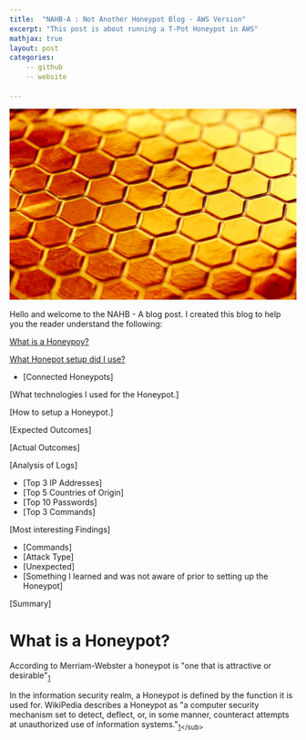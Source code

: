 ```yaml
---
title:  "NAHB-A : Not Another Honeypot Blog - AWS Version"
excerpt: "This post is about running a T-Pot Honeypot in AWS"
mathjax: true
layout: post
categories:
    -- github
    -- website

---
```


![Honey](https://raw.githubusercontent.com/matthewomccorkle/matthewomccorkle.github.io/master/_posts/assets/honey.jpg)

Hello and welcome to the NAHB - A blog post.
I created this blog to help you the reader understand the following:

[What is a Honeypoy?]()

[What Honepot setup did I use?]()

- [Connected Honeypots]

[What technologies I used for the Honeypot.]

[How to setup a Honeypot.]

[Expected Outcomes]

[Actual Outcomes]

[Analysis of Logs]

- [Top 3 IP Addresses]
- [Top 5 Countries of Origin]
- [Top 10 Passwords]
- [Top 3 Commands]

[Most interesting Findings]

- [Commands]
- [Attack Type]
- [Unexpected]
- [Something I learned and was not aware of prior to setting up the Honeypot]

[Summary]



# What is a Honeypot?

According to Merriam-Webster a honeypot is "one that is attractive or desirable"<sub>[1](https://www.merriam-webster.com/dictionary/honeypot)</sub>

In the information security realm, a Honeypot is defined by the function it is used for. WikiPedia describes a Honeypot as "a computer security mechanism set to detect, deflect, or, in some manner, counteract attempts at unauthorized use of information systems."<sub>[1](https://en.wikipedia.org/wiki/Honeypot_(computing)#:~:text=a%20computer%20security%20mechanism%20set%20to%20detect%2C%20deflect%2C%20or%2C%20in%20some%20manner%2C%20counteract%20attempts%20at%20unauthorized%20use%20of%20information%20systems.)</sub>

